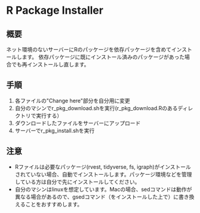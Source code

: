 # R Package Installer

## 概要

ネット環境のないサーバーにRのパッケージを依存パッケージを含めてインストールします。
依存パッケージに既にインストール済みのパッケージがあった場合でも再インストールし直します。

## 手順

1. 各ファイルの"Change here"部分を自分用に変更
2. 自分のマシンでr_pkg_download.shを実行(r_pkg_download.Rのあるディレクトリで実行する）
3. ダウンロードしたファイルをサーバーにアップロード
4. サーバーでr_pkg_install.shを実行

## 注意

* Rファイルは必要なパッケージ(rvest, tidyverse, fs, igraph)がインストールされていない場合、自動でインストールします。パッケージ環境などを管理している方は自分で先にインストールしてください。
* 自分のマシンはlinuxを想定しています。Macの場合、sedコマンドは動作が異なる場合があるので、gsedコマンド（をインストールした上で）に書き換えることをおすすめします。